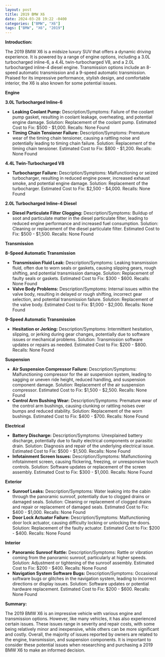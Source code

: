 ```yaml
---
layout: post
title: 2019 BMW X6
date: 2024-03-28 19:22 -0400
categories: ["BMW", "X6"]
tags: ["BMW", "X6", "2019"]
---
```

**Introduction:**

The 2019 BMW X6 is a midsize luxury SUV that offers a dynamic driving experience. It is powered by a range of engine options, including a 3.0L turbocharged inline-6, a 4.4L twin-turbocharged V8, and a 2.0L turbocharged inline-4 diesel engine. Transmission options include an 8-speed automatic transmission and a 9-speed automatic transmission. Praised for its impressive performance, stylish design, and comfortable interior, the X6 is also known for some potential issues.

**Engine**

**3.0L Turbocharged Inline-6**
* **Leaking Coolant Pump:** Description/Symptoms: Failure of the coolant pump gasket, resulting in coolant leakage, overheating, and potential engine damage. Solution: Replacement of the coolant pump. Estimated Cost to Fix: $500 - $1,000. Recalls: None Found
* **Timing Chain Tensioner Failure:** Description/Symptoms: Premature wear of the timing chain tensioner, causing a rattling noise and potentially leading to timing chain failure. Solution: Replacement of the timing chain tensioner. Estimated Cost to Fix: $800 - $1,200. Recalls: None Found

**4.4L Twin-Turbocharged V8**
* **Turbocharger Failure:** Description/Symptoms: Malfunctioning or seized turbocharger, resulting in reduced engine power, increased exhaust smoke, and potential engine damage. Solution: Replacement of the turbocharger. Estimated Cost to Fix: $2,500 - $4,000. Recalls: None Found

**2.0L Turbocharged Inline-4 Diesel**
* **Diesel Particulate Filter Clogging:** Description/Symptoms: Buildup of soot and particulate matter in the diesel particulate filter, leading to reduced engine performance and increased fuel consumption. Solution: Cleaning or replacement of the diesel particulate filter. Estimated Cost to Fix: $500 - $1,500. Recalls: None Found

**Transmission**

**8-Speed Automatic Transmission**
* **Transmission Fluid Leak:** Description/Symptoms: Leaking transmission fluid, often due to worn seals or gaskets, causing slipping gears, rough shifting, and potential transmission damage. Solution: Replacement of faulty seals or gaskets. Estimated Cost to Fix: $300 - $600. Recalls: None Found
* **Valve Body Problems:** Description/Symptoms: Internal issues within the valve body, resulting in delayed or rough shifting, incorrect gear selection, and potential transmission failure. Solution: Replacement of the valve body. Estimated Cost to Fix: $1,000 - $2,000. Recalls: None Found

**9-Speed Automatic Transmission**
* **Hesitation or Jerking:** Description/Symptoms: Intermittent hesitation, slipping, or jerking during gear changes, potentially due to software issues or mechanical problems. Solution: Transmission software updates or repairs as needed. Estimated Cost to Fix: $200 - $800. Recalls: None Found

**Suspension**
* **Air Suspension Compressor Failure:** Description/Symptoms: Malfunctioning compressor for the air suspension system, leading to sagging or uneven ride height, reduced handling, and suspension component damage. Solution: Replacement of the air suspension compressor. Estimated Cost to Fix: $1,500 - $2,500. Recalls: None Found
* **Control Arm Bushing Wear:** Description/Symptoms: Premature wear of the control arm bushings, causing clunking or rattling noises over bumps and reduced stability. Solution: Replacement of the worn bushings. Estimated Cost to Fix: $400 - $700. Recalls: None Found

**Electrical**
* **Battery Discharge:** Description/Symptoms: Unexplained battery discharge, potentially due to faulty electrical components or parasitic drain. Solution: Diagnosis and repair of the underlying electrical issue. Estimated Cost to Fix: $500 - $1,500. Recalls: None Found
* **Infotainment Screen Issues:** Description/Symptoms: Malfunctioning infotainment screen, causing flickering, freezing, or unresponsive touch controls. Solution: Software updates or replacement of the screen assembly. Estimated Cost to Fix: $300 - $1,000. Recalls: None Found

**Exterior**
* **Sunroof Leaks:** Description/Symptoms: Water leaking into the cabin through the panoramic sunroof, potentially due to clogged drains or damaged seals. Solution: Cleaning or replacement of clogged drains and repair or replacement of damaged seals. Estimated Cost to Fix: $400 - $1,000. Recalls: None Found
* **Door Lock Actuator Failure:** Description/Symptoms: Malfunctioning door lock actuator, causing difficulty locking or unlocking the doors. Solution: Replacement of the faulty actuator. Estimated Cost to Fix: $200 - $400. Recalls: None Found

**Interior**
* **Panoramic Sunroof Rattle:** Description/Symptoms: Rattle or vibration coming from the panoramic sunroof, particularly at higher speeds. Solution: Adjustment or tightening of the sunroof assembly. Estimated Cost to Fix: $200 - $400. Recalls: None Found
* **Navigation System Software Bugs:** Description/Symptoms: Occasional software bugs or glitches in the navigation system, leading to incorrect directions or display issues. Solution: Software updates or potential hardware replacement. Estimated Cost to Fix: $200 - $600. Recalls: None Found

**Summary:**

The 2019 BMW X6 is an impressive vehicle with various engine and transmission options. However, like many vehicles, it has also experienced certain issues. These issues range in severity and repair costs, with some being relatively minor and inexpensive, while others can be more significant and costly. Overall, the majority of issues reported by owners are related to the engine, transmission, and suspension components. It is important to consider these potential issues when researching and purchasing a 2019 BMW X6 to make an informed decision.
